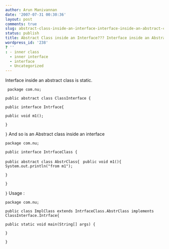 ```yaml
---
author: Arun Manivannan
date: '2007-07-31 00:30:36'
layout: post
comments: true
slug: abstract-class-inside-an-interface-interface-inside-an-abstract-class
status: publish
title: Abstract Class inside an Interface??? Interface inside an Abstract class???
wordpress_id: '238'
? ''
: - inner class
  - inner interface
  - interface
  - Uncategorized
---
```


Interface inside an abstract class is static.

` package com.nu;`

`public abstract class ClassInterface {`

`public interface Intrface{`

`public void m1();`

`}`

`}` And so is an Abstract class inside an interface

`package com.nu;`

`public interface IntrfaceClass {`

`public abstract class AbstrClass{` ` public void m1(){` `
System.out.println("from m1");`

`}`

`}`

`}` Usage :

`package com.nu;`

`public class ImplClass extends IntrfaceClass.AbstrClass implements
ClassInterface.Intrface{`

`public static void main(String[] args) {`

`}`

`}`

